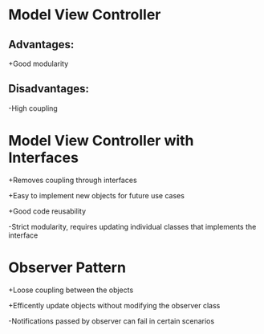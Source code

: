 # Model View Controller

## Advantages:
+Good modularity

## Disadvantages: 
-High coupling


# Model View Controller with Interfaces

+Removes coupling through interfaces

+Easy to implement new objects for future use cases

+Good code reusability

-Strict modularity, requires updating individual classes that implements the interface


# Observer Pattern

+Loose coupling between the objects

+Efficently update objects without modifying the observer class 

-Notifications passed by observer can fail in certain scenarios 
